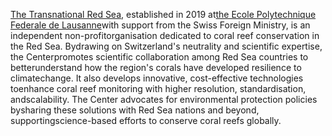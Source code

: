 [The Transnational Red Sea](https://trsc.org), established in 2019 at[the Ecole Polytechnique Federale de Lausanne](https://www.epfl.ch/)with support from the Swiss Foreign Ministry, is an independent non-profitorganisation dedicated to coral reef conservation in the Red Sea. Bydrawing on Switzerland's neutrality and scientific expertise, the Centerpromotes scientific collaboration among Red Sea countries to betterunderstand how the region's corals have developed resilience to climatechange. It also develops innovative, cost-effective technologies toenhance coral reef monitoring with higher resolution, standardisation, andscalability. The Center advocates for environmental protection policies bysharing these solutions with Red Sea nations and beyond, supportingscience-based efforts to conserve coral reefs globally.